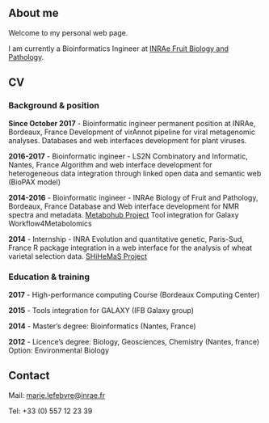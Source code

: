 ## About me

Welcome to my personal web page.

I am currently a Bioinformatics Ingineer at [INRAe Fruit Biology and Pathology](https://www6.bordeaux-aquitaine.inrae.fr/bfp_eng/).

## CV

### Background & position
**Since October 2017** - Bioinformatic ingineer permanent position at INRAe, Bordeaux, France
Development of virAnnot pipeline for viral metagenomic analyses.
Databases and web interfaces development for plant viruses.


**2016-2017** - Bioinformatic ingineer - LS2N Combinatory and Informatic, Nantes, France
Algorithm and web interface development for heterogeneous data integration through linked open data and semantic web (BioPAX model)


**2014-2016** - Bioinformatic ingineer - INRAe Biology of Fruit and Pathology, Bordeaux, France
Database and Web interface development for NMR spectra and metadata. [Metabohub Project](https://www.metabohub.fr/home.html)
Tool integration for Galaxy Workflow4Metabolomics


**2014** - Internship - INRA Evolution and quantitative genetic, Paris-Sud, France
R package integration in a web interface for the analysis of wheat varietal selection data. [SHiHeMaS Project](https://sourcesup.renater.fr/projects/shinemas/)


### Education & training
**2017** - High-performance computing Course (Bordeaux Computing Center)

**2015** - Tools integration for GALAXY (IFB Galaxy group)

**2014** - Master’s degree: Bioinformatics (Nantes, France)

**2012** - Licence’s degree: Biology, Geosciences, Chemistry (Nantes, france) Option: Environmental Biology

## Contact

Mail: marie.lefebvre@inrae.fr

Tel: +33 (0) 557 12 23 39
